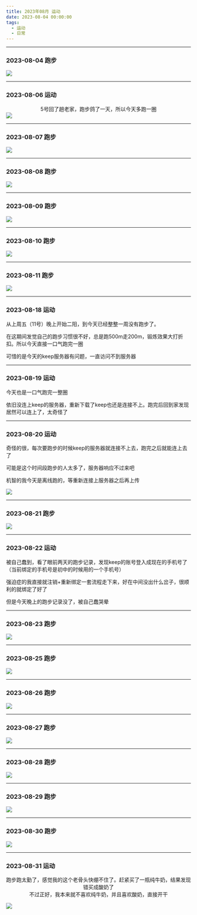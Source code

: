 ```yaml
---
title: 2023年08月 运动
date: 2023-08-04 00:00:00
tags: 
  - 运动
  - 日常
---
```


<link rel="stylesheet" href="/../css/base.css">
<link rel="stylesheet" href="/../css/center.css">
<link rel="stylesheet" href="/../css/images.css">

--- 

### 2023-08-04 跑步


<img class="half" src="/../images/exercise/2023-08-04.jpg"></img>



--- 

### 2023-08-06 运动


<center class="moderate">5号回了趟老家，跑步鸽了一天，所以今天多跑一圈</center>
<img class="half" src="/../images/exercise/2023-08-06.jpg"></img>


--- 

### 2023-08-07 跑步


<img class="half" src="/../images/exercise/2023-08-07.jpg"></img>



--- 

### 2023-08-08 跑步


<img class="half" src="/../images/exercise/2023-08-08.jpg"></img>



--- 

### 2023-08-09 跑步


<img class="half" src="/../images/exercise/2023-08-09.jpg"></img>



--- 

### 2023-08-10 跑步


<img class="half" src="/../images/exercise/2023-08-10.jpg"></img>



--- 

### 2023-08-11 跑步


<img class="half" src="/../images/exercise/2023-08-11.jpg"></img>



--- 

### 2023-08-18 运动


从上周五（11号）晚上开始二阳，到今天已经整整一周没有跑步了。

在这期间发觉自己的跑步习惯很不好，总是跑500m走200m，锻炼效果大打折扣。所以今天直接一口气跑完一圈

可惜的是今天的keep服务器有问题，一直访问不到服务器


--- 

### 2023-08-19 运动


今天也是一口气跑完一整圈

依旧没连上keep的服务器，重新下载了keep也还是连接不上。跑完后回到家发现居然可以连上了，太奇怪了


--- 

### 2023-08-20 运动


奇怪的很，每次要跑步的时候keep的服务器就连接不上去，跑完之后就能连上去了

可能是这个时间段跑步的人太多了，服务器响应不过来吧

机智的我今天是离线跑的，等重新连接上服务器之后再上传


<img class="half" src="/../images/exercise/2023-08-20.jpg"></img>


--- 

### 2023-08-21 跑步


<img class="half" src="/../images/exercise/2023-08-21.jpg"></img>



--- 

### 2023-08-22 运动


被自己蠢到，看了眼前两天的跑步记录，发现keep的账号登入成现在的手机号了（当前绑定的手机号是初中的时候用的一个手机号）

强迫症的我直接就注销+重新绑定一套流程走下来，好在中间没出什么岔子，很顺利的就绑定了好了

但是今天晚上的跑步记录没了，被自己蠢哭晕



--- 

### 2023-08-23 跑步


<img class="half" src="/../images/exercise/2023-08-23.jpg"></img>



--- 

### 2023-08-25 跑步


<img class="half" src="/../images/exercise/2023-08-25.jpg"></img>



--- 

### 2023-08-26 跑步


<img class="half" src="/../images/exercise/2023-08-26.jpg"></img>



--- 

### 2023-08-27 跑步


<img class="half" src="/../images/exercise/2023-08-27.jpg"></img>



--- 

### 2023-08-28 跑步


<img class="half" src="/../images/exercise/2023-08-28.jpg"></img>



--- 

### 2023-08-29 跑步


<img class="half" src="/../images/exercise/2023-08-29.jpg"></img>



--- 

### 2023-08-30 跑步


<img class="half" src="/../images/exercise/2023-08-30.jpg"></img>



--- 

### 2023-08-31 运动


<center>跑步跑太勤了，感觉我的这个老骨头快绷不住了。赶紧买了一瓶纯牛奶，结果发现错买成酸奶了</center>

<center>不过正好，我本来就不喜欢纯牛奶，并且喜欢酸奶，直接开干</center>


<img class="half" src="/../images/exercise/2023-08-31.jpg"></img>
